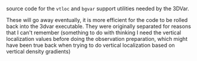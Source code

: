 source code for the `vtloc` and `bgvar` support utilities needed by the 3DVar.

These will go away eventually, it is more efficient for the code to be rolled back into the 3dvar executable. They were originally separated for reasons that I can't remember (something to do with thinking I need the vertical localization values before doing the observation preparation, which might have been true back when trying to do vertical localization based on vertical density gradients)